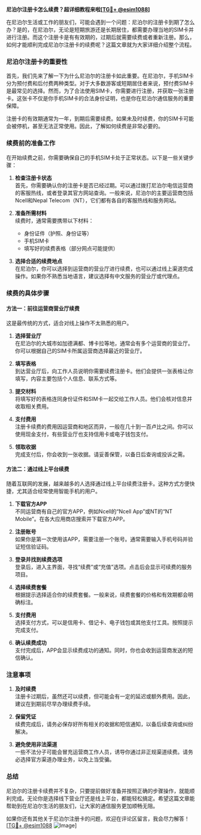 **尼泊尔注册卡怎么续费？超详细教程来啦[[TG💪+ @esim1088](https://t.me/s/esim1088)]**

在尼泊尔生活或工作的朋友们，可能会遇到一个问题：尼泊尔的注册卡到期了怎么办？是的，在尼泊尔，无论是短期旅游还是长期居住，都需要办理当地的SIM卡并进行注册。而这个注册卡是有有效期的，过期后就需要续费或者重新注册。那么，如何才能顺利完成尼泊尔注册卡的续费呢？这篇文章就为大家详细介绍整个流程。

### 尼泊尔注册卡的重要性

首先，我们先来了解一下为什么尼泊尔的注册卡如此重要。在尼泊尔，手机SIM卡分为预付费和后付费两种类型。对于大多数游客或短期居住者来说，预付费SIM卡是最常见的选择。然而，为了合法使用SIM卡，你需要进行注册，并获取一张注册卡。这张卡不仅是你手机SIM卡的合法身份证明，也是你在尼泊尔通信服务的重要保障。

注册卡的有效期通常为一年，到期后需要续费。如果未及时续费，你的SIM卡可能会被停机，甚至无法正常使用。因此，了解如何续费是非常必要的。

### 续费前的准备工作

在开始续费之前，你需要确保自己的手机SIM卡处于正常状态。以下是一些关键步骤：

1. **检查注册卡状态**  
   首先，你需要确认你的注册卡是否已经过期。可以通过拨打尼泊尔电信运营商的客服热线，或者登录其官方网站查询。一般来说，尼泊尔的主要运营商包括Ncell和Nepal Telecom（NT），它们都有各自的客服热线和服务网站。

2. **准备所需材料**  
   续费时，通常需要携带以下材料：
   - 身份证件（护照、身份证等）
   - 手机SIM卡
   - 填写好的续费表格（部分网点可能提供）

3. **选择合适的续费地点**  
   在尼泊尔，你可以选择到运营商的营业厅进行续费，也可以通过线上渠道完成操作。如果你不熟悉当地语言，建议选择有中文服务的营业厅或代理点。

### 续费的具体步骤

#### 方法一：前往运营商营业厅续费

这是最传统的方式，适合对线上操作不太熟悉的用户。

1. **选择营业厅**  
   在尼泊尔的大城市如加德满都、博卡拉等地，通常会有多个运营商的营业厅。你可以根据自己的SIM卡所属运营商选择最近的营业厅。

2. **填写表格**  
   到达营业厅后，向工作人员说明你需要续费注册卡。他们会提供一张表格让你填写，内容主要包括个人信息、联系方式等。

3. **提交材料**  
   将填写好的表格连同身份证件和SIM卡一起交给工作人员。他们会核对信息并收取相关费用。

4. **支付费用**  
   注册卡续费的费用因运营商和地区而异，一般在几十到一百卢比之间。你可以使用现金支付，有些营业厅也支持信用卡或电子钱包支付。

5. **领取收据**  
   完成支付后，你会收到一张收据。请妥善保管，以备日后查询或投诉之需。

#### 方法二：通过线上平台续费

随着互联网的发展，越来越多的人选择通过线上平台续费注册卡。这种方式方便快捷，尤其适合经常使用智能手机的用户。

1. **下载官方APP**  
   不同运营商有自己的官方APP，例如Ncell的“Ncell App”或NT的“NT Mobile”。在各大应用商店搜索并下载官方APP。

2. **注册账号**  
   如果你是第一次使用该APP，需要注册一个账号。通常需要输入手机号码并验证短信验证码。

3. **登录并找到续费选项**  
   登录后，进入主界面，寻找“续费”或“充值”选项。点击后会显示可续费的服务项目。

4. **选择续费套餐**  
   根据提示选择适合你的续费套餐。一般来说，续费套餐的价格和有效期都会明确标注。

5. **支付费用**  
   选择支付方式，可以是信用卡、借记卡、电子钱包或其他支付工具。按照提示完成支付。

6. **确认续费成功**  
   支付完成后，APP会显示续费成功的通知。同时，你也会收到运营商发送的短信确认。

### 注意事项

1. **及时续费**  
   注册卡过期后，虽然还可以续费，但可能会有一定的延迟或额外费用。因此，建议在到期前尽早办理续费手续。

2. **保留凭证**  
   续费完成后，请务必保存好所有相关的收据和短信通知，以备后续查询或纠纷解决。

3. **避免使用非法渠道**  
   一些不法分子可能会冒充运营商工作人员，诱导你通过非正规渠道续费。请务必选择官方渠道办理业务，以免上当受骗。

### 总结

尼泊尔的注册卡续费并不复杂，只要提前做好准备并按照正确的步骤操作，就能顺利完成。无论你是选择线下营业厅还是线上平台，都能轻松搞定。希望这篇文章能帮助到在尼泊尔生活的朋友们，让大家的通信服务更加顺畅无阻。

如果你还有其他关于尼泊尔注册卡的问题，欢迎在评论区留言，我会尽力解答！[[TG💪+ @esim1088](https://t.me/s/esim1088) ![Image](https://i.postimg.cc/4NQfJmqS/Snipaste-2025-05-13-00-14-12.png)]
